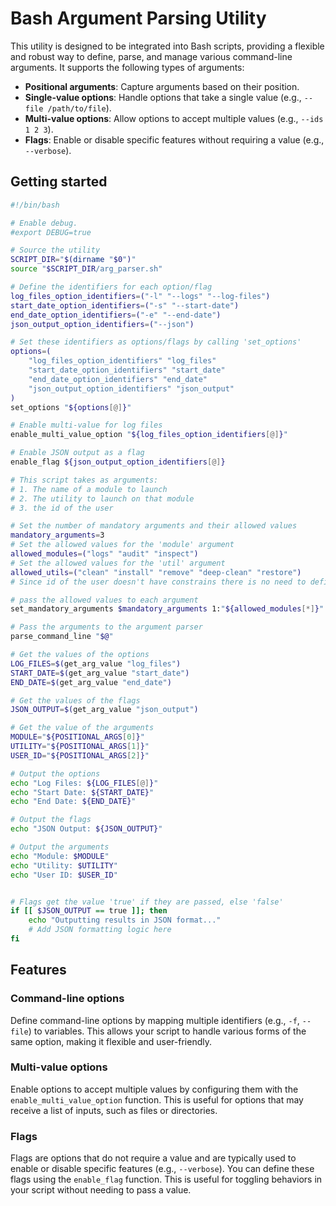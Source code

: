 # Bash Argument Parsing Utility

This utility is designed to be integrated into Bash scripts, providing a flexible and robust way to define, parse, and manage various command-line arguments. It supports the following types of arguments:

* **Positional arguments**: Capture arguments based on their position.
* **Single-value options**: Handle options that take a single value (e.g., `--file /path/to/file`).
* **Multi-value options**: Allow options to accept multiple values (e.g., `--ids 1 2 3`).
* **Flags**: Enable or disable specific features without requiring a value (e.g., `--verbose`).


## Getting started
```bash
#!/bin/bash

# Enable debug.
#export DEBUG=true

# Source the utility
SCRIPT_DIR="$(dirname "$0")"
source "$SCRIPT_DIR/arg_parser.sh"

# Define the identifiers for each option/flag
log_files_option_identifiers=("-l" "--logs" "--log-files")
start_date_option_identifiers=("-s" "--start-date")
end_date_option_identifiers=("-e" "--end-date")
json_output_option_identifiers=("--json")

# Set these identifiers as options/flags by calling 'set_options'
options=(
    "log_files_option_identifiers" "log_files"
    "start_date_option_identifiers" "start_date"
    "end_date_option_identifiers" "end_date"
    "json_output_option_identifiers" "json_output"
)
set_options "${options[@]}"

# Enable multi-value for log files
enable_multi_value_option "${log_files_option_identifiers[@]}"

# Enable JSON output as a flag
enable_flag ${json_output_option_identifiers[@]} 

# This script takes as arguments:
# 1. The name of a module to launch
# 2. The utility to launch on that module
# 3. the id of the user

# Set the number of mandatory arguments and their allowed values
mandatory_arguments=3
# Set the allowed values for the 'module' argument
allowed_modules=("logs" "audit" "inspect")
# Set the allowed values for the 'util' argument
allowed_utils=("clean" "install" "remove" "deep-clean" "restore")
# Since id of the user doesn't have constrains there is no need to define allowed values.

# pass the allowed values to each argument
set_mandatory_arguments $mandatory_arguments 1:"${allowed_modules[*]}" 2:"${allowed_utils[*]}"

# Pass the arguments to the argument parser
parse_command_line "$@"

# Get the values of the options
LOG_FILES=$(get_arg_value "log_files")
START_DATE=$(get_arg_value "start_date")
END_DATE=$(get_arg_value "end_date")

# Get the values of the flags
JSON_OUTPUT=$(get_arg_value "json_output")

# Get the value of the arguments
MODULE="${POSITIONAL_ARGS[0]}"
UTILITY="${POSITIONAL_ARGS[1]}"
USER_ID="${POSITIONAL_ARGS[2]}"

# Output the options 
echo "Log Files: ${LOG_FILES[@]}"
echo "Start Date: ${START_DATE}"
echo "End Date: ${END_DATE}"

# Output the flags 
echo "JSON Output: ${JSON_OUTPUT}"

# Output the arguments 
echo "Module: $MODULE"
echo "Utility: $UTILITY"
echo "User ID: $USER_ID"


# Flags get the value 'true' if they are passed, else 'false'
if [[ $JSON_OUTPUT == true ]]; then
    echo "Outputting results in JSON format..."
    # Add JSON formatting logic here
fi

```

## Features

### Command-line options
Define command-line options by mapping multiple identifiers (e.g., `-f`, `--file`) to variables. This allows your script to handle various forms of the same option, making it flexible and user-friendly.

### Multi-value options
Enable options to accept multiple values by configuring them with the `enable_multi_value_option` function. This is useful for options that may receive a list of inputs, such as files or directories.

### Flags
Flags are options that do not require a value and are typically used to enable or disable specific features (e.g., `--verbose`). You can define these flags using the `enable_flag` function. This is useful for toggling behaviors in your script without needing to pass a value.
